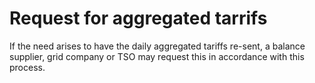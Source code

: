 # Request for aggregated tarrifs

If the need arises to have the daily aggregated tariffs re-sent, a balance supplier, grid company or TSO may
request this in accordance with this process.
